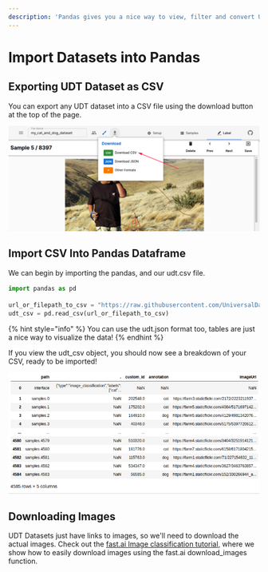 ```yaml
---
description: 'Pandas gives you a nice way to view, filter and convert UDT datasets.'
---
```


# Import Datasets into Pandas

## Exporting UDT Dataset as CSV

You can export any UDT dataset into a CSV file using the download button at the top of the page.

![Download CSV from the Universal Data Tool](../.gitbook/assets/image%20%2817%29.png)

## Import CSV Into Pandas Dataframe

We can begin by importing the pandas, and our udt.csv file. 

```python
import pandas as pd

url_or_filepath_to_csv = "https://raw.githubusercontent.com/UniversalDataTool/udt-dataset-cats-and-dogs/master/coco_dogs_and_cats.udt.csv"
udt_csv = pd.read_csv(url_or_filepath_to_csv)
```

{% hint style="info" %}
You can use the udt.json format too, tables are just a nice way to visualize the data!
{% endhint %}

If you view the udt\_csv object, you should now see a breakdown of your CSV, ready to be imported!

![coco\_dogs\_and\_cats.udt.csv](../.gitbook/assets/image%20%2812%29.png)

## Downloading Images

UDT Datasets just have links to images, so we'll need to download the actual images. Check out the [fast.ai Image classification tutorial](fastai/import-datasets-for-fast.ai-image-classification.md), where we show how to easily download images using the fast.ai download\_images function.

